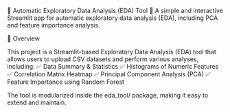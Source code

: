 📌 Automatic Exploratory Data Analysis (EDA) Tool
🚀 A simple and interactive Streamlit app for automatic exploratory data analysis (EDA), including PCA and feature importance analysis.

📖 Overview

This project is a Streamlit-based Exploratory Data Analysis (EDA) tool that allows users to upload CSV datasets and perform various analyses, including:
✅ Data Summary & Statistics
✅ Histograms of Numeric Features
✅ Correlation Matrix Heatmap
✅ Principal Component Analysis (PCA)
✅ Feature Importance using Random Forest

The tool is modularized inside the eda_tool/ package, making it easy to extend and maintain.

